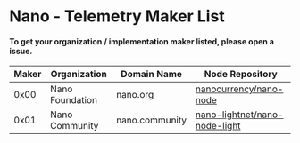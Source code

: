 # Nano - Telemetry Maker List
#### To get your organization / implementation maker listed, please open a issue.
| Maker | Organization | Domain Name | Node Repository |
|  ---  |     ----     |     ---     |       ---       |
| 0x00 | Nano Foundation | nano.org | [nanocurrency/nano-node](https://github.com/nanocurrency/nano-node) |
| 0x01 | Nano Community | nano.community | [nano-lightnet/nano-node-light](https://github.com/Nano-LightNet/nano-node-light) |
